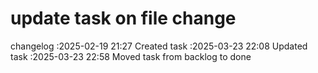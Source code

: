 update task on file change
===

changelog
:2025-02-19 21:27	Created task
:2025-03-23 22:08	Updated task
:2025-03-23 22:58	Moved task from backlog to done